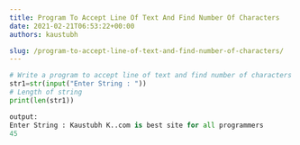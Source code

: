 ```yaml
---
title: Program To Accept Line Of Text And Find Number Of Characters
date: 2021-02-21T06:53:22+00:00
authors: kaustubh

slug: /program-to-accept-line-of-text-and-find-number-of-characters/
---
```

```python title="file.py"
# Write a program to accept line of text and find number of characters
str1=str(input("Enter String : "))
# Length of string
print(len(str1))
```

```python title="file.py"
output:
Enter String : Kaustubh K..com is best site for all programmers
45
```